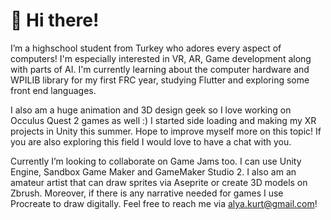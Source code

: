# 👋 Hi there! 
I’m a highschool student from Turkey who adores every aspect of computers! I'm especially interested in VR, AR, Game development along with parts of AI. 
I'm currently learning about the computer hardware and WPILIB library for my first FRC year, studying Flutter and exploring some front end languages.

I also am a huge animation and 3D design geek so I love working on Occulus Quest 2 games as well :) I started side loading and making my XR projects in Unity this summer. Hope to improve myself more on this topic! If you are also exploring this field I would love to have a chat with you.

Currently I’m looking to collaborate on Game Jams too. I can use Unity Engine, Sandbox Game Maker and GameMaker Studio 2. I also am an amateur artist that can draw sprites via Aseprite or create 3D models on Zbrush. Moreover, if there is any narrative needed for games I use Procreate to draw digitally.
Feel free to reach me via alya.kurt@gmail.com! 


<!---
aiyaszk/aiyaszk is a ✨ special ✨ repository because its `README.md` (this file) appears on your GitHub profile.
You can click the Preview link to take a look at your changes.
--->
